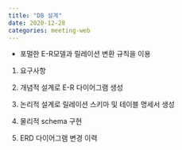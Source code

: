 ```yaml
---
title: "DB 설계"
date: 2020-12-28
categories: meeting-web
---
```


- 포멀한 E-R모델과 릴레이션 변환 규칙을 이용

1. 요구사항

2. 개념적 설계로 E-R 다이어그램 생성

3. 논리적 설계로 릴레이션 스키마 및 테이블 명세서 생성

4. 물리적 schema 구현

5. ERD 다이어그램 변경 이력
